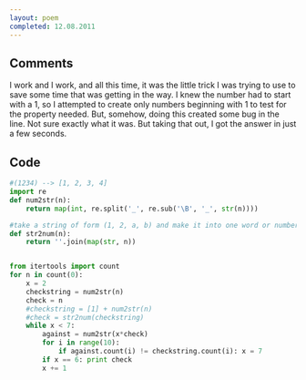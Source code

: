 ```yaml
---
layout: poem
completed: 12.08.2011
---
```


## Comments

I work and I work, and all this time, it was the little trick I was trying to
use to save some time that was getting in the way. I knew the number had to
start with a 1, so I attempted to create only numbers beginning with 1 to test
for the property needed. But, somehow, doing this created some bug in the line.
Not sure exactly what it was. But taking that out, I got the answer in just a
few seconds.

## Code

```python
#(1234) --> [1, 2, 3, 4]
import re
def num2str(n):
	return map(int, re.split('_', re.sub('\B', '_', str(n))))

#take a string of form (1, 2, a, b) and make it into one word or number of form 12ab
def str2num(n):
	return ''.join(map(str, n))	


from itertools import count
for n in count(0):
	x = 2
	checkstring = num2str(n)
	check = n
	#checkstring = [1] + num2str(n)
	#check = str2num(checkstring)
	while x < 7:
		against = num2str(x*check)
		for i in range(10):
			if against.count(i) != checkstring.count(i): x = 7
		if x == 6: print check
		x += 1
```
